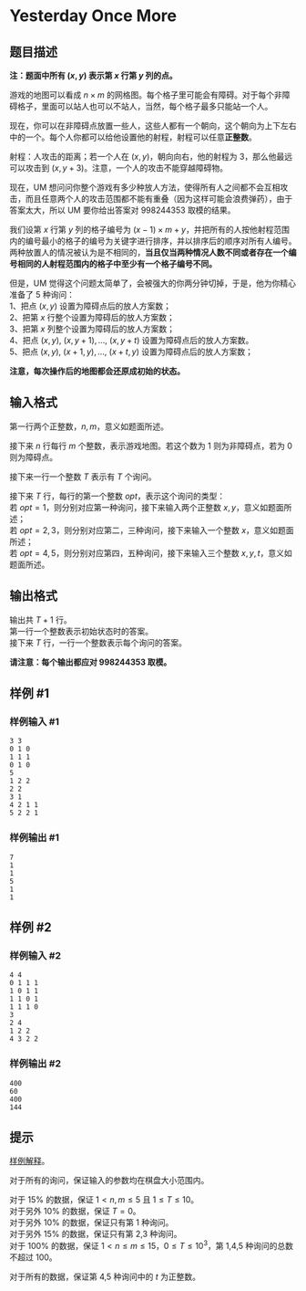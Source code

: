 # Yesterday Once More

## 题目描述

**注：题面中所有 $(x,y)$ 表示第 $x$ 行第 $y$ 列的点。**

游戏的地图可以看成 $n\times m$ 的网格图。每个格子里可能会有障碍。对于每个非障碍格子，里面可以站人也可以不站人，当然，每个格子最多只能站一个人。

现在，你可以在非障碍点放置一些人，这些人都有一个朝向，这个朝向为上下左右中的一个。每个人你都可以给他设置他的射程，射程可以任意**正整数**。

射程：人攻击的距离；若一个人在 $(x,y)$，朝向向右，他的射程为 3，那么他最远可以攻击到 $(x,y+3)$。注意，一个人的攻击不能穿越障碍物。

现在，UM 想问问你整个游戏有多少种放人方法，使得所有人之间都不会互相攻击，而且任意两个人的攻击范围都不能有重叠（因为这样可能会浪费弹药），由于答案太大，所以 UM 要你给出答案对 $998244353$ 取模的结果。

我们设第 $x$ 行第 $y$ 列的格子编号为 $(x-1)\times m+y$，并把所有的人按他射程范围内的编号最小的格子的编号为关键字进行排序，并以排序后的顺序对所有人编号。两种放置人的情况被认为是不相同的，**当且仅当两种情况人数不同或者存在一个编号相同的人射程范围内的格子中至少有一个格子编号不同。**

但是，UM 觉得这个问题太简单了，会被强大的你两分钟切掉，于是，他为你精心准备了 5 种询问：  
1、把点 $(x,y)$ 设置为障碍点后的放人方案数；  
2、把第 $x$ 行整个设置为障碍后的放人方案数；  
3、把第 $x$ 列整个设置为障碍后的放人方案数；  
4、把点 $(x,y) ,\ (x,y+1),\dots,\ (x,y+t)$ 设置为障碍点后的放人方案数。  
5、把点 $(x,y) ,\ (x+1,y),\dots,\ (x+t,y)$ 设置为障碍点后的放人方案数；  

**注意，每次操作后的地图都会还原成初始的状态。**



## 输入格式

第一行两个正整数，$n,m$，意义如题面所述。

接下来 $n$ 行每行 $m$ 个整数，表示游戏地图。若这个数为 $1$ 则为非障碍点，若为 $0$ 则为障碍点。

接下来一行一个整数 $T$ 表示有 $T$ 个询问。

接下来 $T$ 行，每行的第一个整数 $opt$，表示这个询问的类型：  
若 $opt=1$，则分别对应第一种询问，接下来输入两个正整数 $x,y$，意义如题面所述；  
若 $opt=2,3$，则分别对应第二，三种询问，接下来输入一个整数 $x$，意义如题面所述；  
若 $opt=4,5$，则分别对应第四，五种询问，接下来输入三个整数 $x,y,t$，意义如题面所述。

## 输出格式

输出共 $T+1$ 行。  
第一行一个整数表示初始状态时的答案。  
接下来 $T$ 行，一行一个整数表示每个询问的答案。

**请注意：每个输出都应对 $998244353$ 取模。**

## 样例 #1

### 样例输入 #1
```
3 3
0 1 0
1 1 1
0 1 0
5
1 2 2
2 2
3 1
4 2 1 1
5 2 2 1
```

### 样例输出 #1

```
7
1
1
5
1
1
```

## 样例 #2

### 样例输入 #2
```
4 4
0 1 1 1
1 0 1 1
1 1 0 1
1 1 1 0
3
2 4
1 2 2
4 3 2 2
```

### 样例输出 #2

```
400
60
400
144
```

## 提示

[样例解释](https://www.luogu.com.cn/paste/wez5s4mh)。

对于所有的询问，保证输入的参数均在棋盘大小范围内。

对于 $15\%$ 的数据，保证 $1<n,m\le 5$ 且 $1\le T\le 10$。  
对于另外 $10\%$ 的数据，保证 $T=0$。  
对于另外 $10\%$ 的数据，保证只有第 1 种询问。  
对于另外 $15\%$ 的数据，保证只有第 2,3 种询问。    
对于 $100\%$ 的数据，保证 $1<n\le m\le 15$，$0\le T\le 10^3$，第 1,4,5 种询问的总数不超过 $100$。

对于所有的数据，保证第 4,5 种询问中的 $t$ 为正整数。
